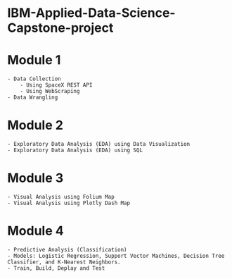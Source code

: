 # IBM-Applied-Data-Science-Capstone-project

# Module 1
    - Data Collection
        - Using SpaceX REST API
        - Using WebScraping
    - Data Wrangling        

# Module 2
    - Exploratory Data Analysis (EDA) using Data Visualization 
    - Exploratory Data Analysis (EDA) using SQL

# Module 3
    - Visual Analysis using Folium Map
    - Visual Analysis using Plotly Dash Map

# Module 4
    - Predictive Analysis (Classification)
    - Models: Logistic Regression, Support Vector Machines, Decision Tree Classifier, and K-Nearest Neighbors.​
    - Train, Build, Deplay and Test

